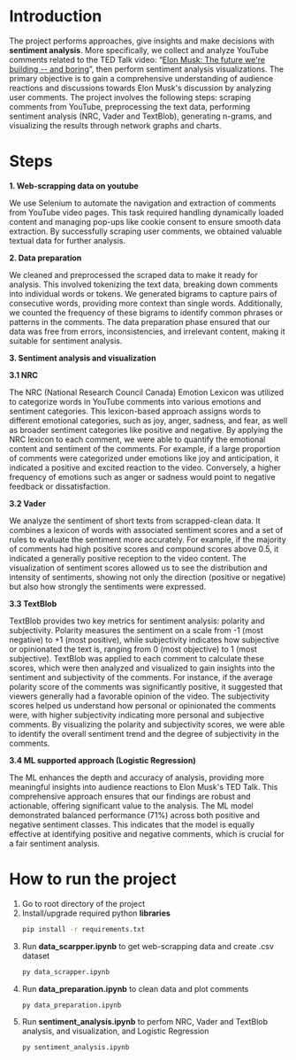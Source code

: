 # Introduction
The project performs approaches, give insights and make decisions with **sentiment analysis**. More specifically, we collect and analyze YouTube comments related to the TED Talk video: “[Elon Musk: The future we're building -- and boring](https://www.youtube.com/watch?v=zIwLWfaAg-8)”, then perform sentiment analysis visualizations. The primary objective is to gain a comprehensive understanding of audience reactions and discussions towards Elon Musk's discussion by analyzing user comments. The project involves the following steps: scraping comments from YouTube, preprocessing the text data, performing sentiment analysis (NRC, Vader and TextBlob), generating n-grams, and visualizing the results through network graphs and charts. 

# Steps
**1. Web-scrapping data on youtube**

We use Selenium to automate the navigation and extraction of comments from YouTube video pages. This task required handling dynamically loaded content and managing pop-ups like cookie consent to ensure smooth data extraction. By successfully scraping user comments, we obtained valuable textual data for further analysis.

**2. Data preparation**

We cleaned and preprocessed the scraped data to make it ready for analysis. This involved tokenizing the text data, breaking down comments into individual words or tokens. We generated bigrams to capture pairs of consecutive words, providing more context than single words. Additionally, we counted the frequency of these bigrams to identify common phrases or patterns in the comments. The data preparation phase ensured that our data was free from errors, inconsistencies, and irrelevant content, making it suitable for sentiment analysis.

**3. Sentiment analysis and visualization**

**3.1 NRC**

The NRC (National Research Council Canada) Emotion Lexicon was utilized to categorize words in YouTube comments into various emotions and sentiment categories. This lexicon-based approach assigns words to different emotional categories, such as joy, anger, sadness, and fear, as well as broader sentiment categories like positive and negative. By applying the NRC lexicon to each comment, we were able to quantify the emotional content and sentiment of the comments. For example, if a large proportion of comments were categorized under emotions like joy and anticipation, it indicated a positive and excited reaction to the video. Conversely, a higher frequency of emotions such as anger or sadness would point to negative feedback or dissatisfaction.
    
**3.2 Vader**

We analyze the sentiment of short texts from scrapped-clean data. It combines a lexicon of words with associated sentiment scores and a set of rules to evaluate the sentiment more accurately. For example, if the majority of comments had high positive scores and compound scores above 0.5, it indicated a generally positive reception to the video content. The visualization of sentiment scores allowed us to see the distribution and intensity of sentiments, showing not only the direction (positive or negative) but also how strongly the sentiments were expressed.

**3.3 TextBlob**

TextBlob provides two key metrics for sentiment analysis: polarity and subjectivity. Polarity measures the sentiment on a scale from -1 (most negative) to +1 (most positive), while subjectivity indicates how subjective or opinionated the text is, ranging from 0 (most objective) to 1 (most subjective). TextBlob was applied to each comment to calculate these scores, which were then analyzed and visualized to gain insights into the sentiment and subjectivity of the comments. For instance, if the average polarity score of the comments was significantly positive, it suggested that viewers generally had a favorable opinion of the video. The subjectivity scores helped us understand how personal or opinionated the comments were, with higher subjectivity indicating more personal and subjective comments. By visualizing the polarity and subjectivity scores, we were able to identify the overall sentiment trend and the degree of subjectivity in the comments.

**3.4 ML supported approach (Logistic Regression)**

The ML enhances the depth and accuracy of analysis, providing more meaningful insights into audience reactions to Elon Musk's TED Talk. This comprehensive approach ensures that our findings are robust and actionable, offering significant value to the analysis. The ML model demonstrated balanced performance (71%) across both positive and negative sentiment classes. This indicates that the model is equally effective at identifying positive and negative comments, which is crucial for a fair sentiment analysis.

# How to run the project
1. Go to root directory of the project
2. Install/upgrade required python **libraries**
    ```sh
    pip install -r requirements.txt
    ```
3. Run **data_scarpper.ipynb** to get web-scrapping data and create .csv dataset
    ```sh
    py data_scrapper.ipynb
    ```
4. Run **data_preparation.ipynb** to clean data and plot comments
    ```sh
    py data_preparation.ipynb 
    ```
5. Run **sentiment_analysis.ipynb** to perfom NRC, Vader and TextBlob analysis, and visualization, and Logistic Regression
    ```sh
    py sentiment_analysis.ipynb 
    ```

